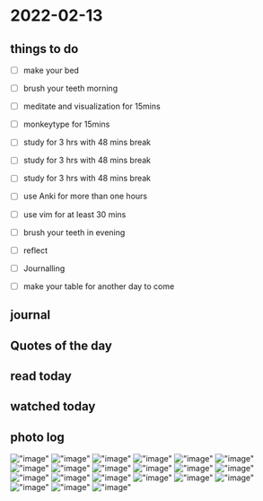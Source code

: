 # 2022-02-13

## things to do 

- [ ] make your bed
- [ ] brush your teeth morning
- [ ] meditate and visualization for 15mins
- [ ] monkeytype for 15mins


- [ ] study for 3 hrs with 48 mins break
- [ ] study for 3 hrs with 48 mins break
- [ ] study for 3 hrs with 48 mins break


- [ ] use Anki for more than one hours 
- [ ] use vim for at least 30 mins 


- [ ] brush your teeth in evening
- [ ] reflect
- [ ] Journalling
- [ ] make your table for another day to come 

## journal 

## Quotes of the day  

## read today 

## watched today 

## photo log


!["image"](./media/Screenshot-from-2022-02-13-15-26-22.png)
!["image"](./media/Screenshot-from-2022-02-13-15-27-50.png)
!["image"](./media/Screenshot-from-2022-02-13-15-27-58.png)
!["image"](./media/Screenshot-from-2022-02-13-15-30-06.png)
!["image"](./media/Screenshot-from-2022-02-13-15-30-23.png)
!["image"](./media/Screenshot-from-2022-02-13-15-31-46.png)
!["image"](./media/Screenshot-from-2022-02-13-15-48-56.png)
!["image"](./media/Screenshot-from-2022-02-13-17-58-18.png)
!["image"](./media/Screenshot-from-2022-02-13-18-01-30.png)
!["image"](./media/Screenshot-from-2022-02-13-18-07-11.png)
!["image"](./media/Screenshot-from-2022-02-13-18-07-12.png)
!["image"](./media/Screenshot-from-2022-02-13-18-32-08.png)
!["image"](./media/Screenshot-from-2022-02-13-18-32-10.png)
!["image"](./media/Screenshot-from-2022-02-13-18-32-12.png)
!["image"](./media/Screenshot-from-2022-02-13-18-32-14.png)
!["image"](./media/Screenshot-from-2022-02-13-18-32-18.png)
!["image"](./media/Screenshot-from-2022-02-13-18-32-21.png)
!["image"](./media/Screenshot-from-2022-02-13-18-32-24.png)
!["image"](./media/Screenshot-from-2022-02-13-18-32-27.png)
!["image"](./media/Screenshot-from-2022-02-13-18-32-29.png)
!["image"](./media/Screenshot-from-2022-02-13-18-32-34.png)


